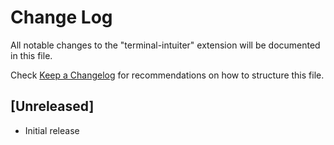 # Change Log

All notable changes to the "terminal-intuiter" extension will be documented in this file.

Check [Keep a Changelog](http://keepachangelog.com/) for recommendations on how to structure this file.

## [Unreleased]

- Initial release
